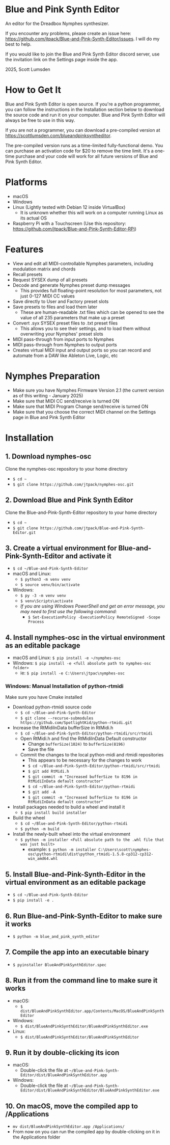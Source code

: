 # Blue and Pink Synth Editor
An editor for the Dreadbox Nymphes synthesizer. 

If you encounter any problems, please create an issue here: https://github.com/jtpack/Blue-and-Pink-Synth-Editor/issues.
I will do my best to help.

If you would like to join the Blue and Pink Synth Editor discord server, use the invitation link on the Settings page inside the app.

2025, Scott Lumsden


# How to Get It

Blue and Pink Synth Editor is open source.
If you're a python programmer, you can follow the instructions in the Installation section below to download the source code and run it on your computer.
Blue and Pink Synth Editor will always be free to use in this way.

If you are not a programmer, you can download a pre-compiled version at https://scottlumsden.com/blueandpinksyntheditor. 

The pre-compiled version runs as a time-limited fully-functional demo.
You can purchase an activation code for $20 to remove the time limit.
It's a one-time purchase and your code will work for all future versions of Blue and Pink Synth Editor.


# Platforms

- macOS
- Windows
- Linux (Lightly tested with Debian 12 inside VirtualBox)
  - It is unknown whether this will work on a computer running Linux as its actual OS
- Raspberry Pi with a Touchscreen (Use this repository: https://github.com/jtpack/Blue-and-Pink-Synth-Editor-RPi)


# Features

- View and edit all MIDI-controllable Nymphes parameters, including modulation matrix and chords
- Recall presets
- Request SYSEX dump of all presets
- Decode and generate Nymphes preset dump messages
  - This provides full floating-point resolution for most parameters, not just 0-127 MIDI CC values
- Save directly to User and Factory preset slots
- Save presets to files and load them later
  - These are human-readable .txt files which can be opened to see the value of all 235 parameters that make up a preset
- Convert .syx SYSEX preset files to .txt preset files
  - This allows you to see their settings, and to load them without overwriting your Nymphes' preset slots
- MIDI pass-through from input ports to Nymphes
- MIDI pass-through from Nymphes to output ports
- Creates virtual MIDI input and output ports so you can record and automate from a DAW like Ableton Live, Logic, etc


# Nymphes Preparation

- Make sure you have Nymphes Firmware Version 2.1 (the current version as of this writing - January 2025)
- Make sure that MIDI CC send/receive is turned ON
- Make sure that MIDI Program Change send/receive is turned ON
- Make sure that you choose the correct MIDI channel on the Settings page in Blue and Pink Synth Editor

  
# Installation

## 1. Download nymphes-osc

Clone the nymphes-osc repository to your home directory
- `$ cd ~`
- `$ git clone https://github.com/jtpack/nymphes-osc.git`

## 2. Download Blue and Pink Synth Editor
Clone the Blue-and-Pink-Synth-Editor repository to your home directory
- `$ cd ~`
- `$ git clone https://github.com/jtpack/Blue-and-Pink-Synth-Editor.git`

## 3. Create a virtual environment for Blue-and-Pink-Synth-Editor and activate it
- `$ cd ~/Blue-and-Pink-Synth-Editor`
- macOS and Linux: 
  - `$ python3 -m venv venv`
  - `$ source venv/bin/activate`
- Windows: 
  - `$ py -3 -m venv venv`
  - `$ venv\Scripts\activate`
  - _If you are using Windows PowerShell and get an error message, you may need to first use the following command:_ 
    - `$ Set-ExecutionPolicy -ExecutionPolicy RemoteSigned -Scope Process`

## 4. Install nymphes-osc in the virtual environment as an editable package
- macOS and Linux: `$ pip install -e ~/nymphes-osc`
- Windows: `$ pip install -e <full absolute path to nymphes-osc folder>`
  - ie: `$ pip install -e C:\Users\jtpac\nymphes-osc`

### Windows: Manual Installation of python-rtmidi
Make sure you have Cmake installed
- Download python-rtmidi source code
  - `$ cd ~/Blue-and-Pink-Synth-Editor`
  - `$ git clone --recurse-submodules https://github.com/SpotlightKid/python-rtmidi.git`
- Increase the RtMidiInData bufferSize in RtMidi.h
  - `$ cd ~/Blue-and-Pink-Synth-Editor/python-rtmidi/src/rtmidi`
  - Open RtMidi.h and find the RtMidiInData Default constructor
    - Change `bufferSize(1024)` to `bufferSize(8196)`
    - Save the file
  - Commit the changes to the local python-midi and rtmidi repositories
    - This appears to be necessary for the changes to work
    - `$ cd ~/Blue-and-Pink-Synth-Editor/python-rtmidi/src/rtmidi`
    - `$ git add RtMidi.h`
    - `$ git commit -m "Increased bufferSize to 8196 in RtMidiInData default constructor"`
    - `$ cd ~/Blue-and-Pink-Synth-Editor/python-rtmidi`
    - `$ git add -A`
    - `$ git commit -m "Increased bufferSize to 8196 in RtMidiInData default constructor"`
- Install packages needed to build a wheel and install it
  - `$ pip install build installer`
- Build the wheel
  - `$ cd ~/Blue-and-Pink-Synth-Editor/python-rtmidi`
  - `$ python -m build`
- Install the newly-built wheel into the virtual environment
  - `$ python -m installer <Full absolute path to the .whl file that was just built>`
    - example: `$ python -m installer C:\Users\scott\nymphes-osc\python-rtmidi\dist\python_rtmidi-1.5.8-cp312-cp312-win_amd64.whl`

## 5. Install Blue-and-Pink-Synth-Editor in the virtual environment as an editable package
- `$ cd ~/Blue-and-Pink-Synth-Editor`
- `$ pip install -e .`

## 6. Run Blue-and-Pink-Synth-Editor to make sure it works
- `$ python -m blue_and_pink_synth_editor`

## 7. Compile the app into an executable binary
- `$ pyinstaller BlueAndPinkSynthEditor.spec`

## 8. Run it from the command line to make sure it works
- macOS:
  - `$ dist/BlueAndPinkSynthEditor.app/Contents/MacOS/BlueAndPinkSynthEditor`
- Windows:
  - `$ dist/BlueAndPinkSynthEditor/BlueAndPinkSynthEditor.exe`
- Linux:
  - `$ dist/BlueAndPinkSynthEditor/BlueAndPinkSynthEditor`

## 9. Run it by double-clicking its icon
- macOS:
  - Double-click the file at `~/Blue-and-Pink-Synth-Editor/dist/BlueAndPinkSynthEditor.app`
- Windows:
  - Double-click the file at `~/Blue-and-Pink-Synth-Editor/dist/BlueAndPinkSynthEditor/BlueAndPinkSynthEditor.exe`

## 10. On macOS, move the compiled app to /Applications
- `mv dist/BlueAndPinkSynthEditor.app /Applications/`
- From now on you can run the compiled app by double-clicking on it in the Applications folder
